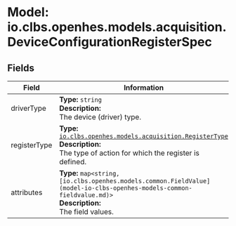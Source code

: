 # Model: io.clbs.openhes.models.acquisition.DeviceConfigurationRegisterSpec

## Fields

| Field | Information |
| --- | --- |
| driverType | <b>Type:</b> `string`<br><b>Description:</b><br>The device (driver) type. |
| registerType | <b>Type:</b> [`io.clbs.openhes.models.acquisition.RegisterType`](model-io-clbs-openhes-models-acquisition-registertype.md)<br><b>Description:</b><br>The type of action for which the register is defined. |
| attributes | <b>Type:</b> `map<string, [io.clbs.openhes.models.common.FieldValue](model-io-clbs-openhes-models-common-fieldvalue.md)>`<br><b>Description:</b><br>The field values. |

